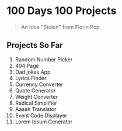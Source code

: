 # 100 Days 100 Projects
> An Idea "Stolen" from Florin Pop

## Projects So Far
1. Random Number Picker
2. 404 Page
3. Dad jokes App
4. Lyrics Finder
5. Currency Converter
6. Quote Generator
7. Weight Converter
8. Radical Simplifier
9. Aaaah Translator
10. Event Code Displayer
11. Lorem Ipsum Generator
